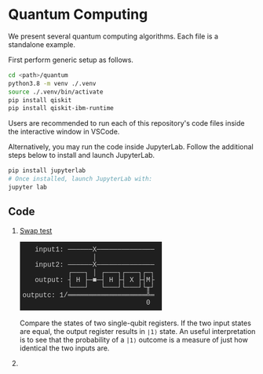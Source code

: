 # Quantum Computing

We present several quantum computing algorithms. Each file is a standalone example. 

First perform generic setup as follows.  

```bash
cd <path>/quantum
python3.8 -m venv ./.venv
source ./.venv/bin/activate
pip install qiskit
pip install qiskit-ibm-runtime
```

Users are recommended to run each of this repository's code files inside the interactive window in VSCode.

Alternatively, you may run the code inside JupyterLab. Follow the additional steps below to install and launch JupyterLab. 
```bash
pip install jupyterlab
# Once installed, launch JupyterLab with:
jupyter lab
```

## Code

1. [Swap test](swap_test.py)
   
    ![](docs/_static/swap_test.png)

    Compare the states of two single-qubit registers. If the two input states are equal, the output register results in `∣1⟩` state. An useful interpretation is to see that the probability of a `|1⟩` outcome is a measure of just how identical the two inputs are.

1.  